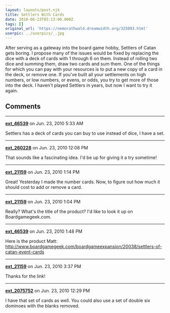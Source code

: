 ```yaml
---
layout: layouts/post.njk
title: Settlers With Cards
date: 2010-06-23T05:13:00.000Z
tags: []
original_url: 'https://nemorathwald.dreamwidth.org/325093.html'
userpic: ../userpics/_.jpg
---
```

After serving as a gateway into the board game hobby, Settlers of Catan gets boring. I propose many of the issues would be fixed by replacing the dice with a deck of cards with 1 through 6 on them. Instead of rolling two dice and summing them, draw two cards and sum them. One of the things for which you can pay with your resources is to put a new copy of a card in the deck, or remove one. If you've built all your settlements on high numbers, or low numbers, or evens, or odds, you try to get more of those into the deck. I haven't played Settlers in years, but now I want to try it again.

## Comments

---

**[ext_46539](https://www.dreamwidth.org/users/ext_46539)** on Jun. 23, 2010 5:33 AM

Settlers has a deck of cards you can buy to use instead of dice, I have a set.

---

**[ext_260228](https://www.dreamwidth.org/users/ext_260228)** on Jun. 23, 2010 12:08 PM

That sounds like a fascinating idea. I'd be up for giving it a try sometime!

---

**[ext_21159](https://www.dreamwidth.org/users/ext_21159)** on Jun. 23, 2010 1:14 PM

Great! Yesterday I made the number cards. Now, to figure out how much it should cost to add or remove a card.

---

**[ext_21159](https://www.dreamwidth.org/users/ext_21159)** on Jun. 23, 2010 1:04 PM

Really? What's the title of the product? I'd like to look it up on Boardgamegeek.com.

---

**[ext_46539](https://www.dreamwidth.org/users/ext_46539)** on Jun. 23, 2010 1:48 PM

Here is the product Matt: http://www.boardgamegeek.com/boardgameexpansion/20038/settlers-of-catan-event-cards

---

**[ext_21159](https://www.dreamwidth.org/users/ext_21159)** on Jun. 23, 2010 3:37 PM

Thanks for the link!

---

**[ext_2075752](https://www.dreamwidth.org/users/ext_2075752)** on Jun. 23, 2010 12:29 PM

I have that set of cards as well. You could also use a set of double six dominoes with the blanks removed.
